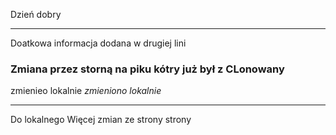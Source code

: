Dzień dobry
<hr>
Doatkowa informacja dodana w drugiej lini
<h3>Zmiana przez storną na piku kótry już był z CLonowany</h3> zmienieo lokalnie
<i>zmieniono lokalnie</i>
<hr>
Do lokalnego
Więcej zmian ze strony strony


